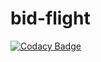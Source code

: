 # bid-flight

[![Codacy Badge](https://api.codacy.com/project/badge/Grade/f78da0525bac44e9a5fce4a038129ff7)](https://www.codacy.com/gh/nosedeJava/bid-flight?utm_source=github.com&amp;utm_medium=referral&amp;utm_content=nosedeJava/bid-flight&amp;utm_campaign=Badge_Grade)
